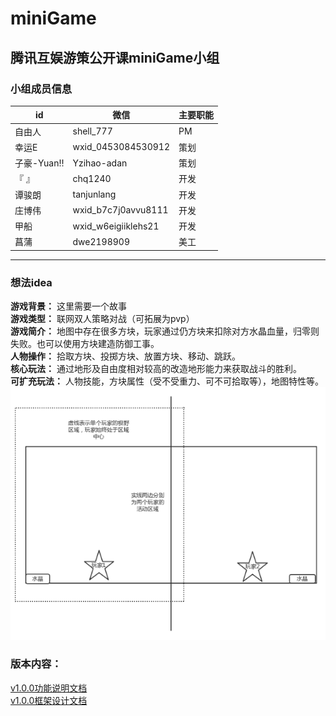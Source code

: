 # miniGame
## 腾讯互娱游策公开课miniGame小组
### 小组成员信息

id | 微信 |主要职能
---|---|---
自由人 | shell_777 | PM
幸运E|wxid_0453084530912|策划
子豪-Yuan‼|Yzihao-adan|策划
『       』|chq1240|开发
谭骏朗|tanjunlang|开发
庄博伟|wxid_b7c7j0avvu8111|开发
甲船|wxid_w6eigiiklehs21|开发
菖蒲 | dwe2198909 | 美工
---
### 想法idea
**游戏背景：**  这里需要一个故事  
**游戏类型：**
联网双人策略对战（可拓展为pvp）  
**游戏简介：**
地图中存在很多方块，玩家通过仍方块来扣除对方水晶血量，归零则失败。也可以使用方块建造防御工事。  
**人物操作：**
拾取方块、投掷方块、放置方块、移动、跳跃。  
**核心玩法：**
通过地形及自由度相对较高的改造地形能力来获取战斗的胜利。  
**可扩充玩法：**
人物技能，方块属性（受不受重力、可不可拾取等），地图特性等。  
![image](Resource/miniGame示意图.png)
### 版本内容：  
[v1.0.0功能说明文档](Document/v1.0.0功能说明文档.md)  
[v1.0.0框架设计文档](Document/v1.0.0功能说明文档.md)